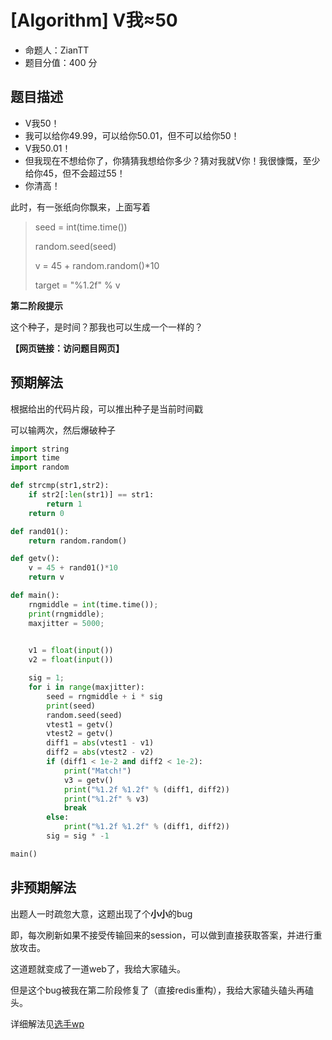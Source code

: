 # [Algorithm] V我≈50

- 命题人：ZianTT
- 题目分值：400 分

## 题目描述

<ul>
<li>V我50！</li>
<li>我可以给你49.99，可以给你50.01，但不可以给你50！</li>
<li>V我50.01！</li>
<li>但我现在不想给你了，你猜猜我想给你多少？猜对我就V你！我很慷慨，至少给你45，但不会超过55！</li>
<li>你清高！</li>
</ul>
<p>此时，有一张纸向你飘来，上面写着</p>
<blockquote>
<p>seed = int(time.time())</p>
<p>random.seed(seed)</p>
<p>v = 45 + random.random()*10</p>
<p>target = "%1.2f" % v</p>
</blockquote>
<div class="well">
<strong>第二阶段提示</strong>
<p>
这个种子，是时间？那我也可以生成一个一样的？
</p>
</div>

**【网页链接：访问题目网页】**

## 预期解法

根据给出的代码片段，可以推出种子是当前时间戳

可以输两次，然后爆破种子

```python
import string
import time
import random

def strcmp(str1,str2):
    if str2[:len(str1)] == str1:
        return 1
    return 0

def rand01():
    return random.random()

def getv():
    v = 45 + rand01()*10
    return v

def main():
    rngmiddle = int(time.time());
    print(rngmiddle);
    maxjitter = 5000;
    

    v1 = float(input())
    v2 = float(input())

    sig = 1;
    for i in range(maxjitter):
        seed = rngmiddle + i * sig
        print(seed)
        random.seed(seed)
        vtest1 = getv()
        vtest2 = getv()
        diff1 = abs(vtest1 - v1)
        diff2 = abs(vtest2 - v2)
        if (diff1 < 1e-2 and diff2 < 1e-2):
            print("Match!")
            v3 = getv()
            print("%1.2f %1.2f" % (diff1, diff2))
            print("%1.2f" % v3)
            break
        else:
            print("%1.2f %1.2f" % (diff1, diff2))
        sig = sig * -1

main()
```

## 非预期解法

出题人一时疏忽大意，这题出现了个**小小**的bug

即，每次刷新如果不接受传输回来的session，可以做到直接获取答案，并进行重放攻击。

这道题就变成了一道web了，我给大家磕头。

但是这个bug被我在第二阶段修复了（直接redis重构），我给大家磕头磕头再磕头。

详细解法见[选手wp](../../players_writeup)
